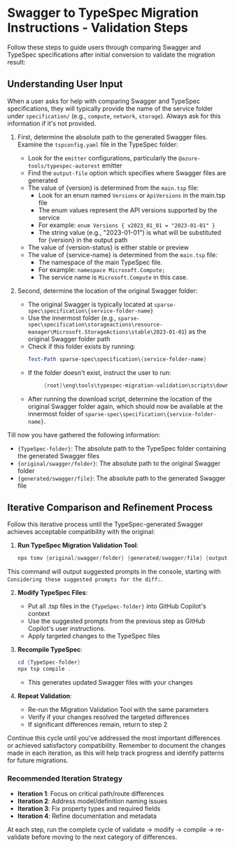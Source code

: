 # Swagger to TypeSpec Migration Instructions - Validation Steps

Follow these steps to guide users through comparing Swagger and TypeSpec specifications after initial conversion to validate the migration result:

## Understanding User Input
When a user asks for help with comparing Swagger and TypeSpec specifications, they will typically provide the name of the service folder under `specification/` (e.g., `compute`, `network`, `storage`). Always ask for this information if it's not provided.

1. First, determine the absolute path to the generated Swagger files. Examine the `tspconfig.yaml` file in the TypeSpec folder:
   - Look for the `emitter` configurations, particularly the `@azure-tools/typespec-autorest` emitter
   - Find the `output-file` option which specifies where Swagger files are generated
   - The value of {version} is determined from the `main.tsp` file:
     - Look for an enum named `Versions` or `ApiVersions` in the main.tsp file
     - The enum values represent the API versions supported by the service
     - For example: `enum Versions { v2023_01_01 = "2023-01-01" }` 
     - The string value (e.g., "2023-01-01") is what will be substituted for {version} in the output path
   - The value of {version-status} is either stable or preview
   - The value of {service-name} is determined from the `main.tsp` file:
     - The namespace of the main TypeSpec file.
     - For example: `namespace Microsoft.Compute;`
     - The service name is `Microsoft.Compute` in this case.

2. Second, determine the location of the original Swagger folder:
   - The original Swagger is typically located at `sparse-spec\specification\{service-folder-name}`
   - Use the innermost folder (e.g., `sparse-spec\specification\storageactions\resource-manager\Microsoft.StorageActions\stable\2023-01-01`) as the original Swagger folder path
   - Check if this folder exists by running:
     ```powershell
     Test-Path sparse-spec\specification\{service-folder-name}
     ```
   - If the folder doesn't exist, instruct the user to run:
     ```powershell
          {root}\eng\tools\typespec-migration-validation\scripts\download-main.ps1 {absolute/path/to/generated/swagger}
     ```
   - After running the download script, determine the location of the original Swagger folder again, which should now be available at the innermost folder of `sparse-spec\specification\{service-folder-name}`.

Till now you have gathered the following information:
- `{TypeSpec-folder}`: The absolute path to the TypeSpec folder containing the generated Swagger files
- `{original/swagger/folder}`: The absolute path to the original Swagger folder
- `{generated/swagger/file}`: The absolute path to the generated Swagger file

## Iterative Comparison and Refinement Process

Follow this iterative process until the TypeSpec-generated Swagger achieves acceptable compatibility with the original:

1. **Run TypeSpec Migration Validation Tool**:
   ```powershell
   npx tsmv {original/swagger/folder} {generated/swagger/file} {outputFolder}
   ```
This command will output suggested prompts in the console, starting with `Considering these suggested prompts for the diff:`.

2. **Modify TypeSpec Files**:
   - Put all .tsp files in the `{TypeSpec-folder}` into GitHub Copilot's context
   - Use the suggested prompts from the previous step as GitHub Copilot's user instructions. 
   - Apply targeted changes to the TypeSpec files

3. **Recompile TypeSpec**:
   ```powershell
   cd {TypeSpec-folder}
   npx tsp compile .
   ```
   - This generates updated Swagger files with your changes

4. **Repeat Validation**:
   - Re-run the Migration Validation Tool with the same parameters
   - Verify if your changes resolved the targeted differences
   - If significant differences remain, return to step 2

Continue this cycle until you've addressed the most important differences or achieved satisfactory compatibility. Remember to document the changes made in each iteration, as this will help track progress and identify patterns for future migrations.

### Recommended Iteration Strategy

- **Iteration 1**: Focus on critical path/route differences
- **Iteration 2**: Address model/definition naming issues
- **Iteration 3**: Fix property types and required fields
- **Iteration 4**: Refine documentation and metadata

At each step, run the complete cycle of validate → modify → compile → re-validate before moving to the next category of differences.